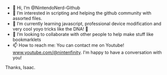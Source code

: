 - 👋 Hi, I’m @NintendoNerd-Github
- 👀 I’m interested in scripting and helping the github community with assorted files.
- 🌱 I’m currently learning javascript, professional device modification and very cool yoyo tricks like the DNA! 🧬
- 💞️ I’m looking to collaborate with other people to help make stuff like bookmarklets
- 📫 How to reach me: You can contact me on Youtube! www.youtube.com/@nintenfinity. I'm happy to have a conversation with you!

Thanks,
Isaac.
